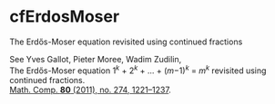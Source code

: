 # cfErdosMoser
The Erdős-Moser equation revisited using continued fractions

See Yves Gallot, Pieter Moree, Wadim Zudilin,  
The Erdős-Moser equation 1<sup>*k*</sup> + 2<sup>*k*</sup> + ... + (*m*−1)<sup>*k*</sup> = *m*<sup>*k*</sup> revisited using continued fractions.  
[Math. Comp. **80** (2011), no. 274, 1221–1237](https://www.ams.org/journals/mcom/2011-80-274/S0025-5718-2010-02439-1/).  
